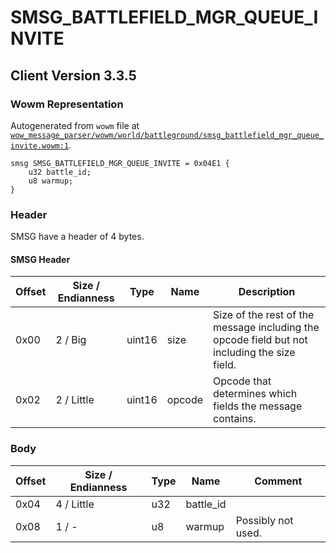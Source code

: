 # SMSG_BATTLEFIELD_MGR_QUEUE_INVITE

## Client Version 3.3.5

### Wowm Representation

Autogenerated from `wowm` file at [`wow_message_parser/wowm/world/battleground/smsg_battlefield_mgr_queue_invite.wowm:1`](https://github.com/gtker/wow_messages/tree/main/wow_message_parser/wowm/world/battleground/smsg_battlefield_mgr_queue_invite.wowm#L1).
```rust,ignore
smsg SMSG_BATTLEFIELD_MGR_QUEUE_INVITE = 0x04E1 {
    u32 battle_id;
    u8 warmup;
}
```
### Header

SMSG have a header of 4 bytes.

#### SMSG Header

| Offset | Size / Endianness | Type   | Name   | Description |
| ------ | ----------------- | ------ | ------ | ----------- |
| 0x00   | 2 / Big           | uint16 | size   | Size of the rest of the message including the opcode field but not including the size field.|
| 0x02   | 2 / Little        | uint16 | opcode | Opcode that determines which fields the message contains.|

### Body

| Offset | Size / Endianness | Type | Name | Comment |
| ------ | ----------------- | ---- | ---- | ------- |
| 0x04 | 4 / Little | u32 | battle_id |  |
| 0x08 | 1 / - | u8 | warmup | Possibly not used. |

